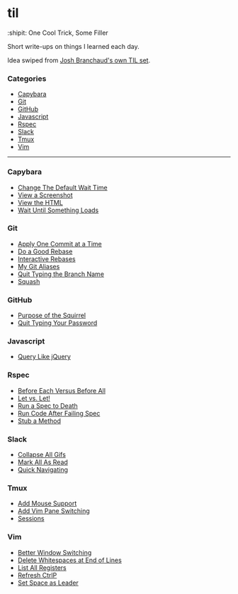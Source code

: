 # til
:shipit: One Cool Trick, Some Filler 

Short write-ups on things I learned each day. 

Idea swiped from [Josh Branchaud's own TIL
set](https://github.com/jbranchaud/til/blob/master/README.md).

### Categories

* [Capybara](#capybara)
* [Git](#git)
* [GitHub](#github)
* [Javascript](#javascript)
* [Rspec](#rspec)
* [Slack](#slack)
* [Tmux](#tmux)
* [Vim](#vim)

---


### Capybara

- [Change The Default Wait Time](capybara/change-the-default-wait-time)
- [View a Screenshot](capybara/view-a-screenshot.md)
- [View the HTML](capybara/view-the-html.md)
- [Wait Until Something Loads](capybara/wait-until-something-loads.md)

### Git

- [Apply One Commit at a Time](git/apply-one-commit-at-a-time.md)
- [Do a Good Rebase](git/do-a-good-rebase.md)
- [Interactive Rebases](git/interactive-rebases.md)
- [My Git Aliases](git/my-git-aliases.md)
- [Quit Typing the Branch Name](git/quit-typing-the-branch-name.md)
- [Squash](git/squash.md)

### GitHub

- [Purpose of the Squirrel](github/purpose-of-the-squirrel.md)
- [Quit Typing Your Password](github/quit-typing-your-password.md)

### Javascript

- [Query Like jQuery](js/query-like-jquery.md)

### Rspec

- [Before Each Versus Before All](rspec/before-each-versus-before-all.md)
- [Let vs. Let!](rspec/let-vs-let.md)
- [Run a Spec to Death](rspec/run-a-spec-to-death.md)
- [Run Code After Failing Spec](rspec/run-code-after-failing-spec.md)
- [Stub a Method](rspec/stub-a-method.md)

### Slack

- [Collapse All Gifs](slack/collapse-all-gifs.md)
- [Mark All As Read](slack/mark-all-as-read.md)
- [Quick Navigating](slack/quick-navigating.md)

### Tmux

- [Add Mouse Support](tmux/add-mouse-support.md)
- [Add Vim Pane Switching](tmux/add-vim-pane-switching.md)
- [Sessions](tmux/sessions.md)

### Vim

- [Better Window Switching](vim/better-window-switching.md)
- [Delete Whitespaces at End of Lines](vim/delete-whitespace-at-end-of-line.md)
- [List All Registers](vim/list-all-registers.md)
- [Refresh CtrlP](vim/refresh-ctrlp.md)
- [Set Space as Leader](vim/set-space-as-leader.md)

